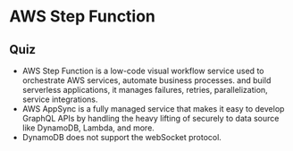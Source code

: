 # AWS Step Function

## Quiz

- AWS Step Function is a low-code visual workflow service used to orchestrate AWS services, automate business processes. and build serverless applications, it manages failures, retries, parallelization, service integrations.
- AWS AppSync is a fully managed service that makes it easy to develop GraphQL APIs by handling the heavy lifting of securely to data source like DynamoDB, Lambda, and more.
- DynamoDB does not support the webSocket protocol.